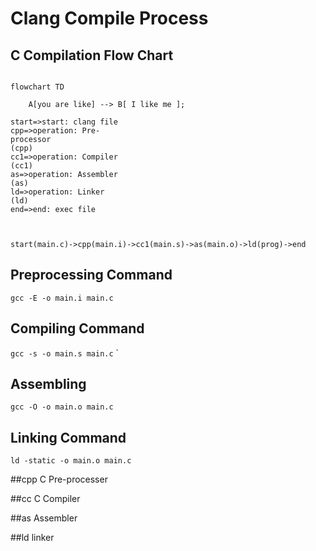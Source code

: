 # Clang Compile Process

## C Compilation Flow Chart
```mermaid

flowchart TD

	A[you are like] --> B[ I like me ];

```

```
start=>start: clang file
cpp=>operation: Pre-
processor
(cpp)
cc1=>operation: Compiler
(cc1)
as=>operation: Assembler
(as)
ld=>operation: Linker
(ld)
end=>end: exec file



start(main.c)->cpp(main.i)->cc1(main.s)->as(main.o)->ld(prog)->end
```
## Preprocessing Command  

`gcc -E -o main.i main.c`

## Compiling Command

`gcc -s -o main.s main.c`
`

## Assembling

`gcc -O -o main.o main.c`

## Linking  Command
`ld -static -o main.o main.c`

##cpp C Pre-processer

##cc C Compiler

##as Assembler

##ld linker
